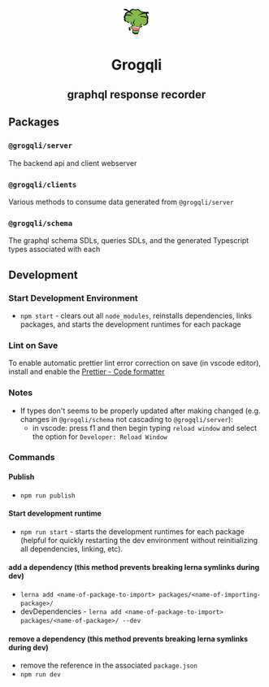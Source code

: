 <p align="center"><img src="./grogqli.png" width="10%"/></p>

<h1 align="center">Grogqli</h2>
<h2 align="center">graphql response recorder</h2>

## Packages

### `@grogqli/server`

The backend api and client webserver

### `@grogqli/clients`

Various methods to consume data generated from `@grogqli/server`

### `@grogqli/schema`

The graphql schema SDLs, queries SDLs, and the generated Typescript types associated with each

## Development

### Start Development Environment

- `npm start` - clears out all `node_modules`, reinstalls dependencies, links packages, and starts the development runtimes for each package

### Lint on Save

To enable automatic prettier lint error correction on save (in vscode editor), install and enable the [Prettier - Code formatter](https://marketplace.visualstudio.com/items?itemName=esbenp.prettier-vscode)

### Notes

- If types don't seems to be properly updated after making changed (e.g. changes in `@grogqli/schema` not cascading to `@grogqli/server`):
  - in vscode: press f1 and then begin typing `reload window` and select the option for `Developer: Reload Window`

### Commands

#### Publish

- `npm run publish`

#### Start development runtime

- `npm run start` - starts the development runtimes for each package (helpful for quickly restarting the dev environment without reinitializing all dependencies, linking, etc).

#### add a dependency (this method prevents breaking lerna symlinks during dev)

- `lerna add <name-of-package-to-import> packages/<name-of-importing-package>/`
- devDependencies - `lerna add <name-of-package-to-import> packages/<name-of-package>/ --dev`

#### remove a dependency (this method prevents breaking lerna symlinks during dev)

- remove the reference in the associated `package.json`
- `npm run dev`
